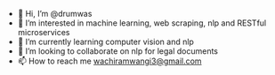 - 👋 Hi, I’m @drumwas
- 👀 I’m interested in machine learning, web scraping, nlp and RESTful microservices
- 🌱 I’m currently learning computer vision and nlp
- 💞️ I’m looking to collaborate on nlp for legal documents
- 📫 How to reach me wachiramwangi3@gmail.com

<!---
drumwas/drumwas is a ✨ special ✨ repository because its `README.md` (this file) appears on your GitHub profile.
You can click the Preview link to take a look at your changes.
--->
